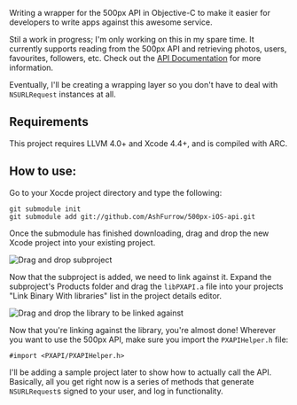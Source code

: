 Writing a wrapper for the 500px API in Objective-C to make it easier for developers to write apps against this awesome service.

Stil a work in progress; I'm only working on this in my spare time. It currently supports reading from the 500px API and retrieving photos, users, favourites, followers, etc. Check out the [API Documentation](https://github.com/500px/api-documentation) for more information.

Eventually, I'll be creating a wrapping layer so you don't have to deal with `NSURLRequest` instances at all.

## Requirements

This project requires LLVM 4.0+ and Xcode 4.4+, and is compiled with ARC. 

## How to use:

Go to your Xocde project directory and type the following:

    git submodule init
    git submodule add git://github.com/AshFurrow/500px-iOS-api.git

Once the submodule has finished downloading, drag and drop the new Xcode project into your existing project.

![Drag and drop subproject](http://ashfurrow.com/500px-iOS-api/subproject.png)

Now that the subproject is added, we need to link against it. Expand the subproject's Products folder and drag the `libPXAPI.a` file into your projects "Link Binary With libraries" list in the project details editor.

![Drag and drop the library to be linked against](http://ashfurrow.com/500px-iOS-api/linking.png)

Now that you're linking against the library, you're almost done! Wherever you want to use the 500px API, make sure you import the `PXAPIHelper.h` file:

    #import <PXAPI/PXAPIHelper.h>

I'll be adding a sample project later to show how to actually call the API. Basically, all you get right now is a series of methods that generate `NSURLRequest`s signed to your user, and log in functionality. 

